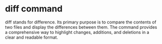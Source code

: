 # diff command

diff stands for difference. Its primary purpose is to compare the contents of two files and display the differences between them. The command provides a comprehensive way to highlight changes, additions, and deletions in a clear and readable format.
